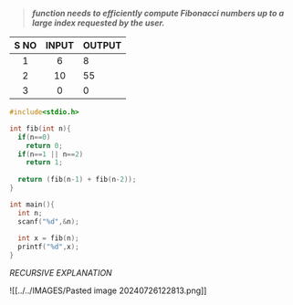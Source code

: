 
> ***function needs to efficiently compute Fibonacci numbers up to a large index requested by the user.***

| S NO | INPUT | OUTPUT |
| :--: | :---: | ------ |
|  1   |   6   | 8      |
|  2   |  10   | 55     |
|  3   |   0   | 0      |
```c
#include<stdio.h>

int fib(int n){
  if(n==0)
    return 0;
  if(n==1 || n==2)
    return 1;
  
  return (fib(n-1) + fib(n-2));
}

int main(){
  int n;
  scanf("%d",&n);
  
  int x = fib(n);
  printf("%d",x);
}
```

*RECURSIVE EXPLANATION*

![[../../IMAGES/Pasted image 20240726122813.png]]
